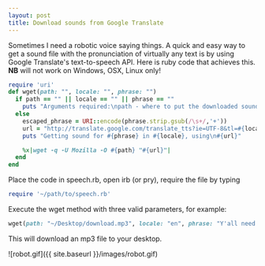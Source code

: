 ```yaml
---
layout: post
title: Download sounds from Google Translate
---
```


Sometimes I need a robotic voice saying things.
A quick and easy way to get a sound file with the pronunciation of virtually any text is by using Google Translate's text-to-speech API.
Here is ruby code that achieves this. **NB** will not work on Windows, OSX, Linux only!

```ruby
require 'uri'
def wget(path: "", locale: "", phrase: "")
  if path == "" || locale == "" || phrase == ""
    puts "Arguments required:\npath - where to put the downloaded sound\nlocale - string version, i.e. \"lv\"\nphrase - vanilla text, i.e.\"Bādass test phrāše\""
  else
    escaped_phrase = URI::encode(phrase.strip.gsub(/\s+/,'+'))
    url = "http://translate.google.com/translate_tts?ie=UTF-8&tl=#{locale}&q=#{escaped_phrase}"
    puts "Getting sound for #{phrase} in #{locale}, using\n#{url}"

    %x|wget -q -U Mozilla -O #{path} "#{url}"|
  end
end
```
Place the code in speech.rb, open irb (or pry), require the file by typing

```ruby
require '~/path/to/speech.rb'
```
Execute the wget method with three valid parameters, for example:
```ruby
wget(path: "~/Desktop/download.mp3", locale: "en", phrase: "Y'all need to use this code!")
```

This will download an mp3 file to your desktop.

![robot.gif]({{ site.baseurl }}/images/robot.gif)
